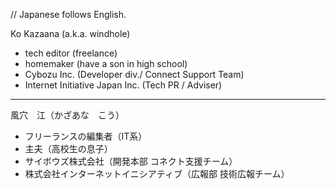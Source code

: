 // Japanese follows English.

Ko Kazaana (a.k.a. windhole)

- tech editor (freelance)
- homemaker (have a son in high school)
- Cybozu Inc. (Developer div./ Connect Support Team)
- Internet Initiative Japan Inc. (Tech PR / Adviser)


-----
風穴　江（かざあな　こう）

- フリーランスの編集者（IT系）
- 主夫（高校生の息子）
- サイボウズ株式会社（開発本部 コネクト支援チーム）
- 株式会社インターネットイニシアティブ（広報部 技術広報チーム）


